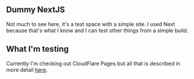 ## Dummy NextJS

Not much to see here, it's a test space with a simple site. I used Next because that's what I know and I can test other things from a simple build.

## What I'm testing

Currently I'm checking out CloudFlare Pages but all that is described in more detail [here](.github/workflows/cloudflare-pages/README.md).
